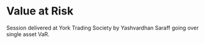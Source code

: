 # Value at Risk
Session delivered at York Trading Society by Yashvardhan Saraff going over single asset VaR.
